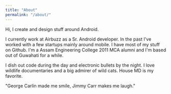 ```yaml
---
title: "About"
permalink: "/about/"
---
```

Hi, I create and design stuff around Android.


I currently work at Airbuzz as a Sr. Android developer. In the past I've worked with a few startups mainly around mobile. I have most of my stuff on Github. I'm a Assam Engineering College 2011 MCA alumni and I'm based out of Guwahati for a while.


I dish out code during the day and electronic bullets by the night. I love wildlife documentaries and a big admirer of wild cats. House MD is my favorite.


"George Carlin made me smile, Jimmy Carr makes me laugh."

